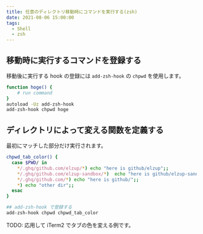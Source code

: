 ```yaml
---
title: 任意のディレクトリ移動時にコマンドを実行する(zsh)
date: 2021-08-06 15:00:00
tags:
  - Shell
  - zsh
---
```


## 移動時に実行するコマンドを登録する

移動後に実行する hook の登録には `add-zsh-hook` の `chpwd` を使用します。

```sh
function hoge() {
	# run command
}
autoload -Uz add-zsh-hook
add-zsh-hook chpwd hoge
```

## ディレクトリによって変える関数を定義する

最初にマッチした部分だけ実行されます。

```sh
chpwd_tab_color() {
  case $PWD/ in
    */.ghq/github.com/elzup/*) echo "here is github/elzup";;
    */.ghq/github.com/elzup-sandbox/*)  echo "here is github/elzup-sandbox";;
    */.ghq/github.com/*) echo "here is github/";;
    *) echo "other dir";;
  esac
}

## add-zsh-hook で登録する
add-zsh-hook chpwd chpwd_tab_color
```

TODO: 応用して iTerm2 でタブの色を変える例です。
